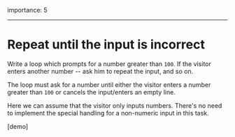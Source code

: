 importance: 5

---

# Repeat until the input is incorrect

Write a loop which prompts for a number greater than `100`. If the visitor enters another number -- ask him to repeat the input, and so on.

The loop must ask for a number until either the visitor enters a number greater than `100` or cancels the input/enters an empty line.

Here we can assume that the visitor only inputs numbers. There's no need to implement the special handling for a non-numeric input in this task.

[demo]

